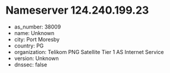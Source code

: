 # Nameserver 124.240.199.23

* as_number: 38009
* name: Unknown
* city: Port Moresby
* country: PG
* organization: Telikom PNG Satellite Tier 1 AS Internet Service
* version: Unknown
* dnssec: false
